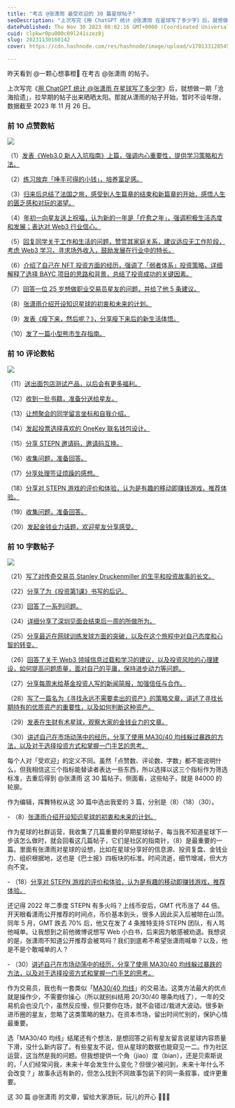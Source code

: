 ```yaml
---
title: "考古 @张潇雨 最受欢迎的 30 篇星球帖子"
seoDescription: "上次写完《用 ChatGPT 统计 @张潇雨 在星球写了多少字》后，就想做一期「沧海拾遗」，拉早期的帖子出来晒晒太阳。那就从潇雨的帖子开始。"
datePublished: Thu Nov 30 2023 08:02:16 GMT+0000 (Coordinated Universal Time)
cuid: clpkwr0pu000c09l241szez8j
slug: 20231130160142
cover: https://cdn.hashnode.com/res/hashnode/image/upload/v1701331285457/f1ec7844-b280-4904-a641-0ada1de78205.jpeg

---
```


昨天看到 @一颗心想事橙🍊 在考古 @张潇雨 的帖子。

上次写完《[用 ChatGPT 统计 @张潇雨 在星球写了多少字](https://articles.zsxq.com/id_ktd97izj1c7m.html)》后，就想做一期「沧海拾遗」，拉早期的帖子出来晒晒太阳。那就从潇雨的帖子开始，暂时不设年限，数据截至 2023 年 11 月 26 日。

### 前 10 点赞数帖

![](https://cdn.hashnode.com/res/hashnode/image/upload/v1701331232158/7e46fbe3-7bda-4e2d-8cb7-8ba9ed53a45a.jpeg)

（1）[发表《Web3.0 新人入坑指南》上篇，强调内心重要性，提供学习策略和方法。](https://t.zsxq.com/12yLGRdvw)

（2）[练习放弃「唾手可得的小钱」，培养富足感。](https://t.zsxq.com/12s46FhZf)

（3）[归来后总结了法国之旅，感受到人生篇章的结束和新篇章的开始，感悟人生的匮乏感和对玩的渴望。](https://t.zsxq.com/12c0PAqE2)

（4）[年初一向星友送上祝福，认为新的一年是「疗愈之年」，强调积极生活态度和发展；表达对 Web3 行业信心。](https://t.zsxq.com/12StJG2gP)

（5）[回复同学关于工作和生活的问题，赞赏其家庭关系，建议适应无工作阶段，考虑 Web3 学习，寻求场外收入，鼓励发展在行业中的特长。](https://t.zsxq.com/12EXTvuPj)

（6）[介绍了自己在 NFT 投资方面的经历，强调了「弱者体系」投资策略，详细解释了选择 BAYC 项目的思路和背景，总结了投资成功的关键因素。](https://t.zsxq.com/12P3BECgQ)

（7）[回答一位 25 岁想做职业交易员星友的问题，并给了他 5 条建议。](https://t.zsxq.com/12kwFZGq8)

（8）[张潇雨介绍开设知识星球的初衷和未来的计划。](https://t.zsxq.com/129AZF6PH)

（9）[发表《瘦下来，然后呢？》，分享瘦下来后的新生活体悟。](https://t.zsxq.com/12wWLbNiv)

（10）[发了一篇小型熊市生存指南。](https://t.zsxq.com/12ckr1vGy)

### 前 10 评论数帖

![](https://cdn.hashnode.com/res/hashnode/image/upload/v1701331245427/8af753f0-9410-409d-a218-e10612110cc7.jpeg)

（11）[送出面包店测试产品，以后会有更多福利。](https://t.zsxq.com/12aLq7g8K)

（12）[收到一批书籍，准备分送给星友。](https://t.zsxq.com/12CqFhKbl)

（13）[让想聚会的同学留言坐标和自我介绍。](https://t.zsxq.com/127u4mKB5)

（14）[发起投票选择喜欢的 OneKey 联名钱包设计。](https://t.zsxq.com/12W9ebcnL)

（15）[分享 STEPN 邀请码，邀请码互换。](https://t.zsxq.com/12Dc4qjz7)

（16）[收集问题，准备回答。](https://t.zsxq.com/12uVtKIJ0)

（17）[分享处理签证烦躁的感想。](https://t.zsxq.com/121MOroa8)

（18）[分享对 STEPN 游戏的评价和体验，认为是有趣的移动即赚钱游戏，推荐体验。](https://t.zsxq.com/12RknWfDf)

（19）[收集问题，准备回答。](https://t.zsxq.com/12EumvD66)

（20）[发起金钱业力话题，欢迎星友分享感受。](https://t.zsxq.com/12e2CWfcD)

### 前 10 字数帖子

![](https://cdn.hashnode.com/res/hashnode/image/upload/v1701331256649/5a51190b-75a8-4652-9c8c-24d935bd1870.jpeg)

（21）[写了对传奇交易员 Stanley Druckenmiller 的生平和投资故事的长文。](https://t.zsxq.com/12hBSLjbd)

（22）[分享了为《投资第1课》书写的后记。](https://t.zsxq.com/12pqoRMoJ)

（23）[回答了一系列问题。](https://t.zsxq.com/122XYocFD)

（24）[详细分享了深圳见面会结束后一周的所做所为。](https://t.zsxq.com/12QGTC0j5)

（25）[分享最近在网球训练发球方面的突破，以及在这个旅程中对自己态度和心智的转变。](https://t.zsxq.com/12ztluemC)

（26）[回答了关于 Web3 领域信息过载和学习的建议，以及投资风险的心理建设，如何提高问题质量，面对自己的平庸，保持进步动力等问题。](https://t.zsxq.com/12ejgImoP)

（27）[分享每周末给基金投资人写的新闻简报，加强信任与合作。](https://t.zsxq.com/12DTfFu6l)

（28）[写了一篇名为《寻找永远不需要卖出的资产》的策略文章，讲述了寻找长期持有的优质资产的重要性，以及如何判断这种资产。](https://wx.zsxq.com/dweb2/index/topic_detail/581514158158284)

（29）[发表在生财有术星球，观察大家的金钱业力的文章。](https://t.zsxq.com/12AbO9qSa)

（30）[讲述自己在市场动荡中的经历，分享了使用 MA30/40 均线躲过暴跌的方法，以及对于选择投资方式和掌握一门手艺的思考。](https://t.zsxq.com/12G6xv8t9)

每个人对「受欢迎」的定义不同。虽然「点赞数、评论数、字数」都不能说明什么，但我相信这三个指标能替读者表达一些东西，所以选择以这三个指标作为筛选标准，去重后得到 @张潇雨 这 30 篇帖子。侧面看，这些帖子，就是 84000 的轮廓。

作为编辑，挥舞特权从这 30 篇中选出我爱的 3 篇，分别是（8）（18）（30）。

\- （8）[张潇雨介绍开设知识星球的初衷和未来的计划。](https://t.zsxq.com/129AZF6PH)

作为星球的社群运营，我收集了几篇重要的早期星球帖子，每当我不知道星球下一步该怎么做时，就会回看这几篇帖子，它们是社区的指南针，（8）是最重要的一篇。里面有张潇雨对星球的设想，比如在星球分享好的信息源、投资复盘、金钱业力、组织根据地，这也是《巴士报》四板块的标准。时间流逝，细节增减，但大方向不变。

\- （18）[分享对 STEPN 游戏的评价和体验，认为是有趣的移动即赚钱游戏，推荐体验。](https://t.zsxq.com/12RknWfDf)

还记得 2022 年二季度 STEPN 有多火吗？上线币安后，GMT 代币涨了 44 倍。开天眼看潇雨公开推荐的时间点，币价基本到头，很多人因此买入后被晾在山顶。同年 5 月，GMT 跌去 70% 后，他又在发了 4 条推特支持 STEPN 团队，有人骂他喊单。让我想到之前他微博说想写 Web 小白书，后来因为敏感被劝退。我想说的是，张潇雨不知道公开推荐会被骂吗？我们到底希不希望张潇雨喊单？以及，他是不是个敢喊单的人？

\- （30）[讲述自己在市场动荡中的经历，分享了使用 MA30/40 均线躲过暴跌的方法，以及对于选择投资方式和掌握一门手艺的思考。](https://t.zsxq.com/12G6xv8t9)

作为交易员，我也有一套类似「[MA30/40 均线](https://t.zsxq.com/14FpQKp5F)」的交易法。这类方法最大的优点就是操作少，不需要你操心（所以就别纠结用 20/30/40 哪条均线了），一年的交易机会也没几个，虽然反应慢，但只要你在场，就不会错过/栽进大波动。很多新进币圈的星友，忽略了这类策略的魅力。在资本市场，留出时间忙别的，保护心情最重要。

选「MA30/40 均线」结尾还有个想法，是想回答之前有星友留言说星球内容质量下滑，没什么新内容了。有些星友不说，但从星球的数据也能窥见一二。作为社区运营，这当然是我的问题。但我想提供一个角（jiao）度（bian），还是贝索斯说的，「人们经常问我，未来十年会发生什么变化？但很少被问到，未来十年什么不会改变？」故事永远有新的，但怎么找到不同故事包装下的同一条叙事，或许更重要。

这 30 篇 @张潇雨 的文章，留给大家游玩，玩儿的开心 💌💌💌